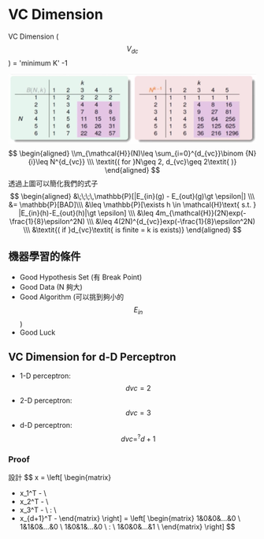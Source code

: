 # VC Dimension
VC Dimension ($$V_{dc}$$) = 'minimum K' -1

![](dc_dimension.jpg)
$$
\begin{aligned}
\\m_{\mathcal{H}}(N)\leq \sum_{i=0}^{d_{vc}}\binom {N}{i}\leq N^{d_{vc}} \\\
\textit{( for }N\geq 2, d_{vc}\geq 2\textit{ )}
\end{aligned}
$$
透過上圖可以簡化我們的式子
$$
\begin{aligned}
&\;\;\;\,\mathbb{P}[|E_{in}(g) - E_{out}(g)\gt \epsilon|] \\\
&= \mathbb{P}[BAD]\\\
&\leq \mathbb{P}[\exists h \in \mathcal{H}\text{ s.t. } |E_{in}(h)-E_{out}(h)|\gt \epsilon] \\\
&\leq 4m_{\mathcal{H}}(2N)exp(-\frac{1}{8}\epsilon^2N) \\\
&\leq 4(2N)^{d_{vc}}exp(-\frac{1}{8}\epsilon^2N) \\\
&\textit{( if }d_{vc}\textit{ is finite = k is exists)}
\end{aligned}
$$

## 機器學習的條件
* Good Hypothesis Set (有 Break Point)
* Good Data (N 夠大)
* Good Algorithm (可以挑到夠小的 $$E_{in}$$)
* Good Luck

## VC Dimension for d-D Perceptron 
* 1-D perceptron: $$d{vc} = 2$$
* 2-D perceptron: $$d{vc} = 3$$
* d-D perceptron: $$d{vc} =^? d + 1$$

### Proof
設計
$$
x =
 \left[
 \begin{matrix}
   - x_1^T - \\
   - x_2^T - \\
   - x_3^T - \\
   : \\
   - x_{d+1}^T - 
 \end{matrix}
 \right]
 =
 \left[
 \begin{matrix}
   1&0&0&...&0 \\
   1&1&0&...&0 \\
   1&0&1&...&0 \\
   : \\
   1&0&0&...&1 \\
 \end{matrix}
 \right]
$$